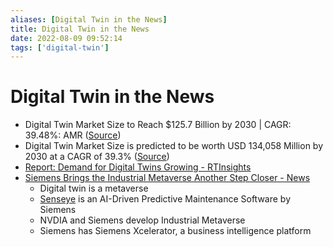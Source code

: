 ```yaml
---
aliases: [Digital Twin in the News]
title: Digital Twin in the News
date: 2022-08-09 09:52:14
tags: ['digital-twin']
---
```


# Digital Twin in the News

- Digital Twin Market Size to Reach $125.7 Billion by 2030 | CAGR: 39.48%: AMR ([Source](https://www.einnews.com/pr_news/584178185/digital-twin-market-size-to-reach-125-7-billion-by-2030-cagr-39-48-amr))
- Digital Twin Market Size is predicted to be worth USD 134,058 Million by 2030 at a CAGR of 39.3% ([Source](https://www.globenewswire.com/news-release/2022/07/29/2488455/0/en/Digital-Twin-Market-Size-is-predicted-to-be-worth-USD-134-058-Million-by-2030-at-a-CAGR-of-39-3-Owing-to-Increasing-Adoption-of-IoT-Big-Data-Analytics-and-Cloud-based-Technologies.html))
- [Report: Demand for Digital Twins Growing - RTInsights](https://www.rtinsights.com/report-demand-for-digital-twins-growing/)
- [Siemens Brings the Industrial Metaverse Another Step Closer - News](https://control.com/news/siemens-brings-the-industrial-metaverse-another-step-closer/)
	- Digital twin is a metaverse
	- [Senseye](https://www.senseye.io/) is an AI-Driven Predictive Maintenance Software by Siemens
	- NVDIA and Siemens develop Industrial Metaverse
	- Siemens has Siemens Xcelerator, a business intelligence platform

